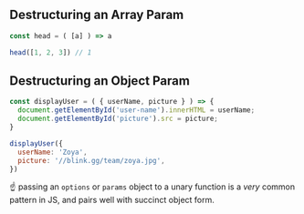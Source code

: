 ## Destructuring an Array Param
```js
const head = ( [a] ) => a

head([1, 2, 3]) // 1
```


## Destructuring an Object Param
```js
const displayUser = ( { userName, picture } ) => {
  document.getElementById('user-name').innerHTML = userName;
  document.getElementById('picture').src = picture;
}

displayUser({
  userName: 'Zoya',
  picture: '//blink.gg/team/zoya.jpg',
})
```  

☝️ passing an `options` or `params` object to a unary function is a *very* common pattern in JS, and pairs well with succinct object form.
